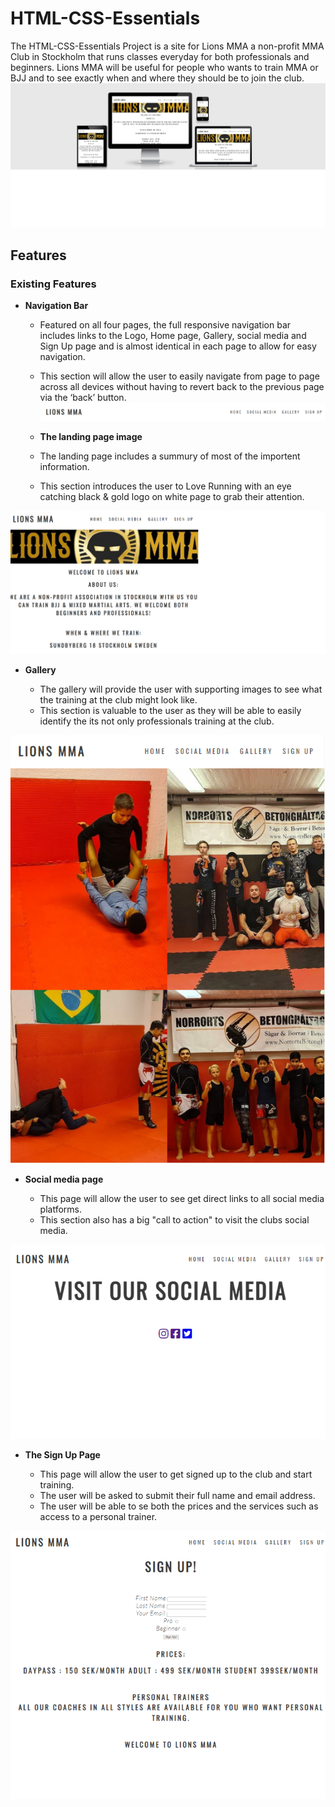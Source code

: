 # HTML-CSS-Essentials
The HTML-CSS-Essentials Project is a site for Lions MMA a non-profit MMA Club in Stockholm that runs classes everyday for both  professionals and beginners.
Lions MMA will be useful for people who wants to train MMA or BJJ and to see exactly when and where they should be to join the club.
![Responsice Mockup](https://github.com/EddibN/HTML-CSS-Essentials/blob/main/assets/images/readme/resposive-design.png) 
## Features 

### Existing Features

- __Navigation Bar__

  - Featured on all four pages, the full responsive navigation bar includes links to the Logo, Home page, Gallery, social media and Sign Up page and is almost identical in each page to allow for easy navigation.
  - This section will allow the user to easily navigate from page to page across all devices without having to revert back to the previous page via the ‘back’ button. 
  ![Nav Bar](https://github.com/EddibN/HTML-CSS-Essentials/blob/main/assets/images/readme/nav-bar.png)

  - __The landing page image__

  - The landing page includes a summury of most of the importent information. 
  - This section introduces the user to Love Running with an eye catching black & gold logo on white page to grab their attention.

![Landing Page](https://github.com/EddibN/HTML-CSS-Essentials/blob/main/assets/images/readme/landing-page.png)

- __Gallery__

  - The gallery will provide the user with supporting images to see what the training at the club might look like. 
  - This section is valuable to the user as they will be able to easily identify the its not only professionals training at the club.

![Gallery](https://github.com/EddibN/HTML-CSS-Essentials/blob/main/assets/images/readme/gallery.png)

- __Social media page__

  - This page will allow the user to see get direct links to all social media platforms. 
  - This section also has a big "call to action" to visit the clubs social media. 

![Meetup Times](https://github.com/EddibN/HTML-CSS-Essentials/blob/main/assets/images/readme/social-media-page.png)

- __The Sign Up Page__

  - This page will allow the user to get signed up to the club and start training. 
  - The user will be asked to submit their full name and email address.
  - The user will be able to se both the prices and the services such as access to a personal trainer.

![Sign Up](https://github.com/EddibN/HTML-CSS-Essentials/blob/main/assets/images/readme/sign-up-page.png)